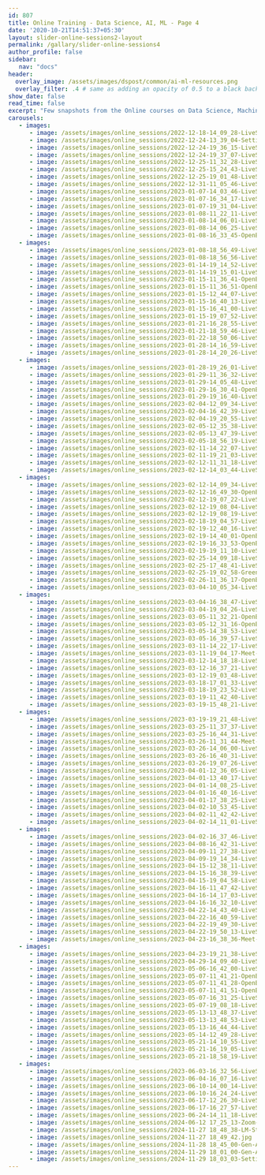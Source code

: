 ```yaml
---
id: 807    
title: Online Training - Data Science, AI, ML - Page 4
date: '2020-10-21T14:51:37+05:30'
layout: slider-online-sessions2-layout      
permalink: /gallary/slider-online-sessions4
author_profile: false
sidebar:
   nav: "docs"
header:
  overlay_image: /assets/images/dspost/common/ai-ml-resources.png
  overlay_filter: .4 # same as adding an opacity of 0.5 to a black background
show_date: false
read_time: false
excerpt: "Few snapshots from the Online courses on Data Science, Machine Learning, Deep Learning, NLP, Project Management, Agile Management. 2000+ learners, 400+ sessions, 1600+ Hours. Learners across the Glove."
carousels:
   - images: 
      - image: /assets/images/online_sessions/2022-12-18-14_09_28-LiveSession-upGrad.png
      - image: /assets/images/online_sessions/2022-12-24-13_39_04-Settings.png
      - image: /assets/images/online_sessions/2022-12-24-19_36_15-LiveSession-upGrad.png
      - image: /assets/images/online_sessions/2022-12-24-19_37_07-LiveSession-upGrad.png
      - image: /assets/images/online_sessions/2022-12-25-11_32_28-LiveSession-upGrad.png
      - image: /assets/images/online_sessions/2022-12-25-15_24_43-LiveSession-upGrad.png
      - image: /assets/images/online_sessions/2022-12-25-19_01_48-LiveSession-upGrad.png
      - image: /assets/images/online_sessions/2022-12-31-11_05_46-LiveSession-upGrad.png
      - image: /assets/images/online_sessions/2023-01-07-14_03_46-LiveSession-upGrad.jpg
      - image: /assets/images/online_sessions/2023-01-07-16_34_17-LiveSession-upGrad.jpg
      - image: /assets/images/online_sessions/2023-01-07-19_31_04-LiveSession-upGrad.jpg
      - image: /assets/images/online_sessions/2023-01-08-11_22_11-LiveSession-upGrad.jpg
      - image: /assets/images/online_sessions/2023-01-08-14_06_01-LiveSession-upGrad.jpg
      - image: /assets/images/online_sessions/2023-01-08-14_06_25-LiveSession-upGrad.jpg
      - image: /assets/images/online_sessions/2023-01-08-16_33_45-OpenBoard.jpg
   - images: 
      - image: /assets/images/online_sessions/2023-01-08-18_56_49-LiveSession-upGrad.jpg
      - image: /assets/images/online_sessions/2023-01-08-18_56_56-LiveSession-upGrad.jpg
      - image: /assets/images/online_sessions/2023-01-14-19_14_52-LiveSession-upGrad.jpg
      - image: /assets/images/online_sessions/2023-01-14-19_15_01-LiveSession-upGrad.jpg
      - image: /assets/images/online_sessions/2023-01-15-11_36_41-OpenBoard.jpg
      - image: /assets/images/online_sessions/2023-01-15-11_36_51-OpenBoard.jpg
      - image: /assets/images/online_sessions/2023-01-15-12_44_07-LiveSession-upGrad.jpg
      - image: /assets/images/online_sessions/2023-01-15-16_40_13-LiveSession-upGrad.jpg
      - image: /assets/images/online_sessions/2023-01-15-16_41_00-LiveSession-upGrad.jpg
      - image: /assets/images/online_sessions/2023-01-15-19_07_52-LiveSession-upGrad.jpg
      - image: /assets/images/online_sessions/2023-01-21-16_28_55-LiveSession-upGrad.jpg
      - image: /assets/images/online_sessions/2023-01-21-18_59_46-LiveSession-upGrad.jpg
      - image: /assets/images/online_sessions/2023-01-22-18_50_06-LiveSession-upGrad.jpg
      - image: /assets/images/online_sessions/2023-01-28-14_16_59-LiveSession-upGrad.jpg
      - image: /assets/images/online_sessions/2023-01-28-14_20_26-LiveSession-upGrad.jpg
   - images: 
      - image: /assets/images/online_sessions/2023-01-28-19_26_01-LiveSession-upGrad.jpg
      - image: /assets/images/online_sessions/2023-01-29-11_36_32-LiveSession-upGrad.jpg
      - image: /assets/images/online_sessions/2023-01-29-14_05_48-LiveSession-upGrad.jpg
      - image: /assets/images/online_sessions/2023-01-29-16_30_41-OpenBoard.jpg
      - image: /assets/images/online_sessions/2023-01-29-19_16_40-LiveSession-upGrad.jpg
      - image: /assets/images/online_sessions/2023-02-04-12_09_34-LiveSession-upGrad.jpg
      - image: /assets/images/online_sessions/2023-02-04-16_42_39-LiveSession-upGrad.jpg
      - image: /assets/images/online_sessions/2023-02-04-19_20_55-LiveSession-upGrad.jpg
      - image: /assets/images/online_sessions/2023-02-05-12_35_38-LiveSession-upGrad.jpg
      - image: /assets/images/online_sessions/2023-02-05-13_47_39-LiveSession-upGrad.jpg
      - image: /assets/images/online_sessions/2023-02-05-18_56_19-LiveSession-upGrad.jpg
      - image: /assets/images/online_sessions/2023-02-11-14_22_07-LiveSession-upGrad.jpg
      - image: /assets/images/online_sessions/2023-02-11-19_21_03-LiveSession-upGrad.jpg
      - image: /assets/images/online_sessions/2023-02-12-11_31_18-LiveSession-upGrad.jpg
      - image: /assets/images/online_sessions/2023-02-12-14_03_44-LiveSession-upGrad.jpg
   - images: 
      - image: /assets/images/online_sessions/2023-02-12-14_09_34-LiveSession-upGrad.jpg
      - image: /assets/images/online_sessions/2023-02-12-16_49_30-OpenBoard.jpg
      - image: /assets/images/online_sessions/2023-02-12-19_07_22-LiveSession-upGrad.jpg
      - image: /assets/images/online_sessions/2023-02-12-19_08_04-LiveSession-upGrad.jpg
      - image: /assets/images/online_sessions/2023-02-12-19_08_19-LiveSession-upGrad.jpg
      - image: /assets/images/online_sessions/2023-02-18-19_04_57-LiveSession-upGrad-Brave.jpg
      - image: /assets/images/online_sessions/2023-02-19-12_40_16-LiveSession-upGrad-Brave.jpg
      - image: /assets/images/online_sessions/2023-02-19-14_40_01-OpenBoard.jpg
      - image: /assets/images/online_sessions/2023-02-19-16_33_53-OpenBoard.jpg
      - image: /assets/images/online_sessions/2023-02-19-19_11_10-LiveSession-upGrad-Brave.jpg
      - image: /assets/images/online_sessions/2023-02-25-14_09_18-LiveSession-upGrad.png
      - image: /assets/images/online_sessions/2023-02-25-17_48_41-LiveSession-upGrad.png
      - image: /assets/images/online_sessions/2023-02-25-19_02_58-Greenshot.png
      - image: /assets/images/online_sessions/2023-02-26-11_36_17-OpenBoard.png
      - image: /assets/images/online_sessions/2023-03-04-10_05_34-LiveSession-upGrad.png
   - images: 
      - image: /assets/images/online_sessions/2023-03-04-16_38_47-LiveSession-upGrad.png
      - image: /assets/images/online_sessions/2023-03-04-19_04_26-LiveSession-upGrad.png
      - image: /assets/images/online_sessions/2023-03-05-11_32_21-OpenBoard.png
      - image: /assets/images/online_sessions/2023-03-05-12_31_16-OpenBoard.png
      - image: /assets/images/online_sessions/2023-03-05-14_38_53-LiveSession-upGrad.png
      - image: /assets/images/online_sessions/2023-03-05-16_39_57-LiveSession-upGrad.png
      - image: /assets/images/online_sessions/2023-03-11-14_22_17-LiveSession-upGrad.png
      - image: /assets/images/online_sessions/2023-03-11-19_04_17-Meet-jum-ugrn-iqg.png
      - image: /assets/images/online_sessions/2023-03-12-14_18_18-LiveSession-upGrad.png
      - image: /assets/images/online_sessions/2023-03-12-16_37_21-LiveSession-upGrad.png
      - image: /assets/images/online_sessions/2023-03-12-19_03_48-LiveSession-upGrad.png
      - image: /assets/images/online_sessions/2023-03-18-17_01_33-LiveSession-upGrad.png
      - image: /assets/images/online_sessions/2023-03-18-19_23_52-LiveSession-upGrad.png
      - image: /assets/images/online_sessions/2023-03-19-11_42_40-LiveSession-upGrad.png
      - image: /assets/images/online_sessions/2023-03-19-15_48_21-LiveSession-upGrad.png
   - images: 
      - image: /assets/images/online_sessions/2023-03-19-19_21_48-LiveSession-upGrad.png
      - image: /assets/images/online_sessions/2023-03-25-11_37_37-LiveSession-upGrad.png
      - image: /assets/images/online_sessions/2023-03-25-16_44_31-LiveSession-upGrad.png
      - image: /assets/images/online_sessions/2023-03-26-11_31_44-Meet-ouy-esgx-pnt.png
      - image: /assets/images/online_sessions/2023-03-26-14_06_00-LiveSession-upGrad.png
      - image: /assets/images/online_sessions/2023-03-26-16_40_31-LiveSession-upGrad.png
      - image: /assets/images/online_sessions/2023-03-26-19_07_26-LiveSession-upGrad.png
      - image: /assets/images/online_sessions/2023-04-01-12_36_05-LiveSession-upGrad.png
      - image: /assets/images/online_sessions/2023-04-01-13_40_17-LiveSession-upGrad.png
      - image: /assets/images/online_sessions/2023-04-01-14_08_25-LiveSession-upGrad.png
      - image: /assets/images/online_sessions/2023-04-01-16_40_16-LiveSession-upGrad.png
      - image: /assets/images/online_sessions/2023-04-01-17_38_25-LiveSession-upGrad.png
      - image: /assets/images/online_sessions/2023-04-02-10_53_45-LiveSession-upGrad.png
      - image: /assets/images/online_sessions/2023-04-02-11_42_42-LiveSession-upGrad.png
      - image: /assets/images/online_sessions/2023-04-02-14_11_01-LiveSession-upGrad.png
   - images: 
      - image: /assets/images/online_sessions/2023-04-02-16_37_46-LiveSession-upGrad.png
      - image: /assets/images/online_sessions/2023-04-08-16_42_31-LiveSession-upGrad.png
      - image: /assets/images/online_sessions/2023-04-09-11_27_38-LiveSession-upGrad.png
      - image: /assets/images/online_sessions/2023-04-09-19_14_34-LiveSession-upGrad.png
      - image: /assets/images/online_sessions/2023-04-15-12_38_11-LiveSession-upGrad.png
      - image: /assets/images/online_sessions/2023-04-15-16_38_39-LiveSession-upGrad.png
      - image: /assets/images/online_sessions/2023-04-15-19_04_58-LiveSession-upGrad.png
      - image: /assets/images/online_sessions/2023-04-16-11_47_42-LiveSession-upGrad.png
      - image: /assets/images/online_sessions/2023-04-16-14_17_03-LiveSession-upGrad.png
      - image: /assets/images/online_sessions/2023-04-16-16_32_10-LiveSession-upGrad.png
      - image: /assets/images/online_sessions/2023-04-22-14_43_40-LiveSession-upGrad.png
      - image: /assets/images/online_sessions/2023-04-22-16_40_59-LiveSession-upGrad.png
      - image: /assets/images/online_sessions/2023-04-22-19_49_30-LiveSession-upGrad.png
      - image: /assets/images/online_sessions/2023-04-22-19_50_13-LiveSession-upGrad.png
      - image: /assets/images/online_sessions/2023-04-23-16_38_36-Meet-qvu-gjwx-nyy.png
   - images: 
      - image: /assets/images/online_sessions/2023-04-23-19_21_38-LiveSession-upGrad.png
      - image: /assets/images/online_sessions/2023-04-29-14_09_40-LiveSession-upGrad.png
      - image: /assets/images/online_sessions/2023-05-06-16_42_00-LiveSession-upGrad.png
      - image: /assets/images/online_sessions/2023-05-07-11_41_21-OpenBoard.png
      - image: /assets/images/online_sessions/2023-05-07-11_41_28-OpenBoard.png
      - image: /assets/images/online_sessions/2023-05-07-11_41_51-OpenBoard.png
      - image: /assets/images/online_sessions/2023-05-07-16_31_25-LiveSession-upGrad.png
      - image: /assets/images/online_sessions/2023-05-07-19_08_18-LiveSession-upGrad.png
      - image: /assets/images/online_sessions/2023-05-13-13_48_37-LiveSession-upGrad.png
      - image: /assets/images/online_sessions/2023-05-13-13_48_53-LiveSession-upGrad.png
      - image: /assets/images/online_sessions/2023-05-13-16_44_44-LiveSession-upGrad.png
      - image: /assets/images/online_sessions/2023-05-14-12_49_28-LiveSession-upGrad.png
      - image: /assets/images/online_sessions/2023-05-21-14_10_55-LiveSession-upGrad.png
      - image: /assets/images/online_sessions/2023-05-21-16_19_05-LiveSession-upGrad.png
      - image: /assets/images/online_sessions/2023-05-21-18_58_19-LiveSession-upGrad.png
   - images: 
      - image: /assets/images/online_sessions/2023-06-03-16_32_56-LiveSession-upGrad.png
      - image: /assets/images/online_sessions/2023-06-04-16_07_16-LiveSession-upGrad.png
      - image: /assets/images/online_sessions/2023-06-10-14_00_14-LiveSession-upGrad.png
      - image: /assets/images/online_sessions/2023-06-10-16_24_24-LiveSession-upGrad.png
      - image: /assets/images/online_sessions/2023-06-17-12_26_30-LiveSession-upGrad.png
      - image: /assets/images/online_sessions/2023-06-17-16_27_57-LiveSession-upGrad.png
      - image: /assets/images/online_sessions/2023-06-24-14_11_18-LiveSession-upGrad.png
      - image: /assets/images/online_sessions/2024-06-12 17_25_13-Zoom-Meeting.jpg
      - image: /assets/images/online_sessions/2024-11-27 18_48_38-LM-Studio.jpg
      - image: /assets/images/online_sessions/2024-11-27 18_49_42.jpg
      - image: /assets/images/online_sessions/2024-11-28 18_45_00-Gen-AI-Training-Nov-26 -29.jpg
      - image: /assets/images/online_sessions/2024-11-29 18_01_00-Gen-AI-Training-Nov-26 -2.jpg
      - image: /assets/images/online_sessions/2024-11-29 18_03_03-Settings.jpg
---    
```




